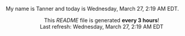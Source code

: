 My name is Tanner and today is Wednesday, March 27, 2:19 AM EDT.

<p align="center">This <i>README</i> file is generated <b>every 3 hours</b>!</br>Last refresh: Wednesday, March 27, 2:19 AM EDT<br /></p>

